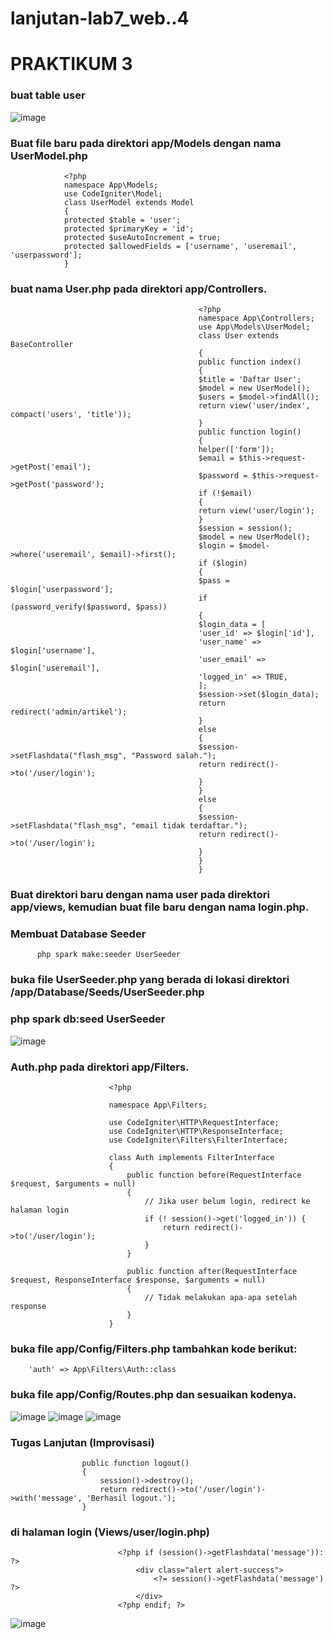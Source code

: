 # lanjutan-lab7_web..4

# PRAKTIKUM 3
### buat table user
![image](https://github.com/user-attachments/assets/ceffb2a4-e1e9-4e23-bd95-b9cf0d6a62af)

### Buat file baru pada direktori app/Models dengan nama UserModel.php
                <?php
                namespace App\Models;
                use CodeIgniter\Model;
                class UserModel extends Model
                {
                protected $table = 'user';
                protected $primaryKey = 'id';
                protected $useAutoIncrement = true;
                protected $allowedFields = ['username', 'useremail', 'userpassword'];
                }

### buat nama User.php pada direktori app/Controllers.
                                              <?php
                                              namespace App\Controllers;
                                              use App\Models\UserModel;
                                              class User extends BaseController
                                              {
                                              public function index()
                                              {
                                              $title = 'Daftar User';
                                              $model = new UserModel();
                                              $users = $model->findAll();
                                              return view('user/index', compact('users', 'title'));
                                              }
                                              public function login()
                                              {
                                              helper(['form']);
                                              $email = $this->request->getPost('email');
                                              $password = $this->request->getPost('password');
                                              if (!$email)
                                              {
                                              return view('user/login');
                                              }
                                              $session = session();
                                              $model = new UserModel();
                                              $login = $model->where('useremail', $email)->first();
                                              if ($login)
                                              {
                                              $pass = $login['userpassword'];
                                              if (password_verify($password, $pass))
                                              {
                                              $login_data = [
                                              'user_id' => $login['id'],
                                              'user_name' => $login['username'],
                                              'user_email' => $login['useremail'],
                                              'logged_in' => TRUE,
                                              ];
                                              $session->set($login_data);
                                              return redirect('admin/artikel');
                                              }
                                              else
                                              {
                                              $session->setFlashdata("flash_msg", "Password salah.");
                                              return redirect()->to('/user/login');
                                              }
                                              }
                                              else
                                              {
                                              $session->setFlashdata("flash_msg", "email tidak terdaftar.");
                                              return redirect()->to('/user/login');
                                              }
                                              }
                                              }

###  Buat direktori baru dengan nama user pada direktori app/views, kemudian buat file baru dengan nama login.php.
### Membuat Database Seeder 
          php spark make:seeder UserSeeder


### buka file UserSeeder.php yang berada di lokasi direktori /app/Database/Seeds/UserSeeder.php
### php spark db:seed UserSeeder

![image](https://github.com/user-attachments/assets/8fb64c3c-e194-45ea-9efb-f633f2bc9577)

### Auth.php pada direktori app/Filters.
                          <?php
                          
                          namespace App\Filters;
                          
                          use CodeIgniter\HTTP\RequestInterface;
                          use CodeIgniter\HTTP\ResponseInterface;
                          use CodeIgniter\Filters\FilterInterface;
                          
                          class Auth implements FilterInterface
                          {
                              public function before(RequestInterface $request, $arguments = null)
                              {
                                  // Jika user belum login, redirect ke halaman login
                                  if (! session()->get('logged_in')) {
                                      return redirect()->to('/user/login');
                                  }
                              }
                          
                              public function after(RequestInterface $request, ResponseInterface $response, $arguments = null)
                              {
                                  // Tidak melakukan apa-apa setelah response
                              }
                          }


### buka file app/Config/Filters.php tambahkan kode berikut:
        'auth' => App\Filters\Auth::class
### buka file app/Config/Routes.php dan sesuaikan kodenya.
![image](https://github.com/user-attachments/assets/75601b1d-9bfa-4034-91aa-a6c17a5c7692)
![image](https://github.com/user-attachments/assets/6b842180-fccc-4d9f-ae6c-97f681c607d8)
![image](https://github.com/user-attachments/assets/332bae95-8f54-467b-8bb5-7b6776e5cfc0)

### Tugas Lanjutan (Improvisasi)
                    public function logout()
                    {
                        session()->destroy();
                        return redirect()->to('/user/login')->with('message', 'Berhasil logout.');
                    }

### di halaman login (Views/user/login.php)
                            <?php if (session()->getFlashdata('message')): ?>
                                <div class="alert alert-success">
                                    <?= session()->getFlashdata('message') ?>
                                </div>
                            <?php endif; ?>

![image](https://github.com/user-attachments/assets/7d2e71b2-10f7-42b6-ac3f-a1f5042f17a4)






                                                                                            
                                              
